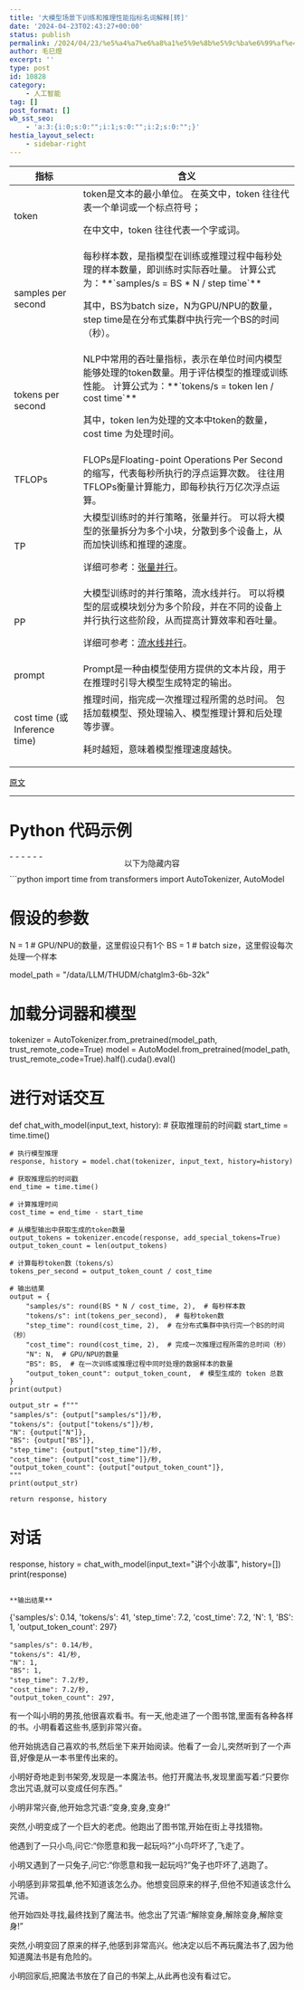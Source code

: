 ```yaml
---
title: '大模型场景下训练和推理性能指标名词解释[转]'
date: '2024-04-23T02:43:27+00:00'
status: publish
permalink: /2024/04/23/%e5%a4%a7%e6%a8%a1%e5%9e%8b%e5%9c%ba%e6%99%af%e4%b8%8b%e8%ae%ad%e7%bb%83%e5%92%8c%e6%8e%a8%e7%90%86%e6%80%a7%e8%83%bd%e6%8c%87%e6%a0%87%e5%90%8d%e8%af%8d%e8%a7%a3%e9%87%8a%e8%bd%ac
author: 毛巳煜
excerpt: ''
type: post
id: 10828
category:
    - 人工智能
tag: []
post_format: []
wb_sst_seo:
    - 'a:3:{i:0;s:0:"";i:1;s:0:"";i:2;s:0:"";}'
hestia_layout_select:
    - sidebar-right
---
```

<table><thead><tr><th>指标</th><th>含义</th></tr></thead><tbody><tr><td>token</td><td>token是文本的最小单位。 在英文中，token 往往代表一个单词或一个标点符号；

在中文中，token 往往代表一个字或词。

</td></tr><tr><td>samples per second</td><td>每秒样本数，是指模型在训练或推理过程中每秒处理的样本数量，即训练时实际吞吐量。 计算公式为：**`samples/s = BS * N / step time`**

其中，BS为batch size，N为GPU/NPU的数量，step time是在分布式集群中执行完一个BS的时间（秒）。

</td></tr><tr><td>tokens per second</td><td>NLP中常用的吞吐量指标，表示在单位时间内模型能够处理的token数量。用于评估模型的推理或训练性能。 计算公式为：**`tokens/s = token len / cost time`**

其中，token len为处理的文本中token的数量，cost time 为处理时间。

</td></tr><tr><td>TFLOPs</td><td>FLOPs是Floating-point Operations Per Second的缩写，代表每秒所执行的浮点运算次数。 往往用TFLOPs衡量计算能力，即每秒执行万亿次浮点运算。

</td></tr><tr><td>TP</td><td>大模型训练时的并行策略，张量并行。 可以将大模型的张量拆分为多个小块，分散到多个设备上，从而加快训练和推理的速度。

详细可参考：[张量并行](https://zhuanlan.zhihu.com/p/581677880)。

</td></tr><tr><td>PP</td><td>大模型训练时的并行策略，流水线并行。 可以将模型的层或模块划分为多个阶段，并在不同的设备上并行执行这些阶段，从而提高计算效率和吞吐量。

详细可参考：[流水线并行](https://zhuanlan.zhihu.com/p/581677880)。

</td></tr><tr><td>prompt</td><td>Prompt是一种由模型使用方提供的文本片段，用于在推理时引导大模型生成特定的输出。</td></tr><tr><td>cost time (或Inference time)</td><td>推理时间，指完成一次推理过程所需的总时间。 包括加载模型、预处理输入、模型推理计算和后处理等步骤。

耗时越短，意味着模型推理速度越快。

</td></tr></tbody></table>

[原文](https://bbs.huaweicloud.com/blogs/416186 "原文")

- - - - - -

Python 代码示例
===========

<div style="overflow:hidden; clear:both; width: 100%; height: 40px; position: relative;">- - - - - -

 <span style="position: absolute;top: 50%;left: 50%; transform: translate(-50%, -50%); background-color: white;">以下为隐藏内容</span> </div> ```python
import time
from transformers import AutoTokenizer, AutoModel

# 假设的参数
N = 1  # GPU/NPU的数量，这里假设只有1个
BS = 1  # batch size，这里假设每次处理一个样本

model_path = "/data/LLM/THUDM/chatglm3-6b-32k"

# 加载分词器和模型
tokenizer = AutoTokenizer.from_pretrained(model_path, trust_remote_code=True)
model = AutoModel.from_pretrained(model_path, trust_remote_code=True).half().cuda().eval()


# 进行对话交互
def chat_with_model(input_text, history):
    # 获取推理前的时间戳
    start_time = time.time()

    # 执行模型推理
    response, history = model.chat(tokenizer, input_text, history=history)

    # 获取推理后的时间戳
    end_time = time.time()

    # 计算推理时间
    cost_time = end_time - start_time

    # 从模型输出中获取生成的token数量
    output_tokens = tokenizer.encode(response, add_special_tokens=True)
    output_token_count = len(output_tokens)

    # 计算每秒token数（tokens/s）
    tokens_per_second = output_token_count / cost_time

    # 输出结果
    output = {
        "samples/s": round(BS * N / cost_time, 2),  # 每秒样本数
        "tokens/s": int(tokens_per_second),  # 每秒token数
        "step_time": round(cost_time, 2),  # 在分布式集群中执行完一个BS的时间（秒）
        "cost_time": round(cost_time, 2),  # 完成一次推理过程所需的总时间（秒）
        "N": N,  # GPU/NPU的数量
        "BS": BS,  # 在一次训练或推理过程中同时处理的数据样本的数量
        "output_token_count": output_token_count,  # 模型生成的 token 总数
    }
    print(output)

    output_str = f"""
    "samples/s": {output["samples/s"]}/秒,
    "tokens/s": {output["tokens/s"]}/秒,
    "N": {output["N"]},
    "BS": {output["BS"]},
    "step_time": {output["step_time"]}/秒,
    "cost_time": {output["cost_time"]}/秒,
    "output_token_count": {output["output_token_count"]},
    """
    print(output_str)

    return response, history


# 对话
response, history = chat_with_model(input_text="讲个小故事", history=[])
print(response)


```

**输出结果**

```
{'samples/s': 0.14, 'tokens/s': 41, 'step_time': 7.2, 'cost_time': 7.2, 'N': 1, 'BS': 1, 'output_token_count': 297}


    "samples/s": 0.14/秒,
    "tokens/s": 41/秒,
    "N": 1,
    "BS": 1,
    "step_time": 7.2/秒,
    "cost_time": 7.2/秒,
    "output_token_count": 297,

有一个叫小明的男孩,他很喜欢看书。有一天,他走进了一个图书馆,里面有各种各样的书。小明看着这些书,感到非常兴奋。

他开始挑选自己喜欢的书,然后坐下来开始阅读。他看了一会儿,突然听到了一个声音,好像是从一本书里传出来的。

小明好奇地走到书架旁,发现是一本魔法书。他打开魔法书,发现里面写着:“只要你念出咒语,就可以变成任何东西。”

小明非常兴奋,他开始念咒语:“变身,变身,变身!”

突然,小明变成了一个巨大的老虎。他跑出了图书馆,开始在街上寻找猎物。

他遇到了一只小鸟,问它:“你愿意和我一起玩吗?”小鸟吓坏了,飞走了。

小明又遇到了一只兔子,问它:“你愿意和我一起玩吗?”兔子也吓坏了,逃跑了。

小明感到非常孤单,他不知道该怎么办。他想变回原来的样子,但他不知道该念什么咒语。

他开始四处寻找,最终找到了魔法书。他念出了咒语:“解除变身,解除变身,解除变身!”

突然,小明变回了原来的样子,他感到非常高兴。他决定以后不再玩魔法书了,因为他知道魔法书是有危险的。

小明回家后,把魔法书放在了自己的书架上,从此再也没有看过它。


```